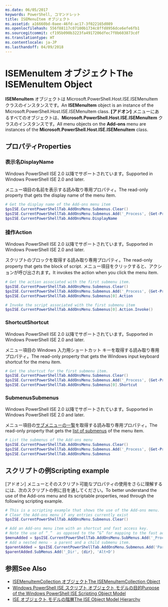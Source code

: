 ```yaml
---
ms.date: 06/05/2017
keywords: PowerShell, コマンドレット
title: ISEMenuItem オブジェクト
ms.assetid: a16660bd-0aee-46fd-ac17-3f022165d089
ms.openlocfilehash: 556f88117c07100b1734c8ffd8956dce6efe6fb1
ms.sourcegitcommit: cf195b090b3223fa4917206dfec7f0b603873cdf
ms.translationtype: HT
ms.contentlocale: ja-JP
ms.lasthandoff: 04/09/2018
---
```

# <a name="the-isemenuitem-object"></a><span data-ttu-id="966c3-103">ISEMenuItem オブジェクト</span><span class="sxs-lookup"><span data-stu-id="966c3-103">The ISEMenuItem Object</span></span>

<span data-ttu-id="966c3-104">**ISEMenuItem** オブジェクトは Microsoft.PowerShell.Host.ISE.ISEMenuItem クラスのインスタンスです。</span><span class="sxs-lookup"><span data-stu-id="966c3-104">An **ISEMenuItem** object is an instance of the Microsoft.PowerShell.Host.ISE.ISEMenuItem class.</span></span> <span data-ttu-id="966c3-105">**[アドオン]** メニューにあるすべてのオブジェクトは、**Microsoft.PowerShell.Host.ISE.ISEMenuItem** クラスのインスタンスです。</span><span class="sxs-lookup"><span data-stu-id="966c3-105">All menu objects on the **Add-ons** menu are instances of the **Microsoft.PowerShell.Host.ISE.ISEMenuItem** class.</span></span>

## <a name="properties"></a><span data-ttu-id="966c3-106">プロパティ</span><span class="sxs-lookup"><span data-stu-id="966c3-106">Properties</span></span>

### <a name="displayname"></a><span data-ttu-id="966c3-107">表示名</span><span class="sxs-lookup"><span data-stu-id="966c3-107">DisplayName</span></span>

<span data-ttu-id="966c3-108">Windows PowerShell ISE 2.0 以降でサポートされています。</span><span class="sxs-lookup"><span data-stu-id="966c3-108">Supported in Windows PowerShell ISE 2.0 and later.</span></span>

<span data-ttu-id="966c3-109">メニュー項目の名前を表示する読み取り専用プロパティ。</span><span class="sxs-lookup"><span data-stu-id="966c3-109">The read-only property that gets the display name of the menu item.</span></span>

```powershell
# Get the display name of the Add-ons menu item
$psISE.CurrentPowerShellTab.AddOnsMenu.Submenus.Clear()
$psISE.CurrentPowerShellTab.AddOnsMenu.Submenus.Add('_Process', {Get-Process}, 'Alt+P')
$psISE.CurrentPowerShellTab.AddOnsMenu.DisplayName
```

### <a name="action"></a><span data-ttu-id="966c3-110">操作</span><span class="sxs-lookup"><span data-stu-id="966c3-110">Action</span></span>

<span data-ttu-id="966c3-111">Windows PowerShell ISE 2.0 以降でサポートされています。</span><span class="sxs-lookup"><span data-stu-id="966c3-111">Supported in Windows PowerShell ISE 2.0 and later.</span></span>

<span data-ttu-id="966c3-112">スクリプトのブロックを取得する読み取り専用プロパティ。</span><span class="sxs-lookup"><span data-stu-id="966c3-112">The read-only property that gets the block of script.</span></span> <span data-ttu-id="966c3-113">メニュー項目をクリックすると、アクションが呼び出されます。</span><span class="sxs-lookup"><span data-stu-id="966c3-113">It invokes the action when you click the menu item.</span></span>

```powershell
# Get the action associated with the first submenu item.
$psISE.CurrentPowerShellTab.AddOnsMenu.Submenus.Clear()
$psISE.CurrentPowerShellTab.AddOnsMenu.Submenus.Add('_Process', {Get-Process}, 'Alt+P')
$psISE.CurrentPowerShellTab.AddOnsMenu.Submenus[0].Action

# Invoke the script associated with the first submenu item
$psISE.CurrentPowerShellTab.AddOnsMenu.Submenus[0].Action.Invoke()
```

### <a name="shortcut"></a><span data-ttu-id="966c3-114">Shortcut</span><span class="sxs-lookup"><span data-stu-id="966c3-114">Shortcut</span></span>

<span data-ttu-id="966c3-115">Windows PowerShell ISE 2.0 以降でサポートされています。</span><span class="sxs-lookup"><span data-stu-id="966c3-115">Supported in Windows PowerShell ISE 2.0 and later.</span></span>

<span data-ttu-id="966c3-116">メニュー項目の Windows 入力用ショートカット キーを取得する読み取り専用プロパティ。</span><span class="sxs-lookup"><span data-stu-id="966c3-116">The read-only property that gets the Windows input keyboard shortcut for the menu item.</span></span>

```powershell
# Get the shortcut for the first submenu item.
$psISE.CurrentPowerShellTab.AddOnsMenu.Submenus.Clear()
$psISE.CurrentPowerShellTab.AddOnsMenu.Submenus.Add('_Process', {Get-Process}, 'Alt+P')
$psISE.CurrentPowerShellTab.AddOnsMenu.Submenus[0].Shortcut
```

### <a name="submenus"></a><span data-ttu-id="966c3-117">Submenus</span><span class="sxs-lookup"><span data-stu-id="966c3-117">Submenus</span></span>

<span data-ttu-id="966c3-118">Windows PowerShell ISE 2.0 以降でサポートされています。</span><span class="sxs-lookup"><span data-stu-id="966c3-118">Supported in Windows PowerShell ISE 2.0 and later.</span></span>

<span data-ttu-id="966c3-119">メニュー項目の[サブメニューの一覧](The-ISEMenuItemCollection-Object.md)を取得する読み取り専用プロパティ。</span><span class="sxs-lookup"><span data-stu-id="966c3-119">The read-only property that gets the [list of submenus](The-ISEMenuItemCollection-Object.md) of the menu item.</span></span>

```powershell
# List the submenus of the Add-ons menu
$psISE.CurrentPowerShellTab.AddOnsMenu.Submenus.Clear()
$psISE.CurrentPowerShellTab.AddOnsMenu.Submenus.Add('_Process', {Get-Process}, 'Alt+P')
$psISE.CurrentPowerShellTab.AddOnsMenu.Submenus
```

## <a name="scripting-example"></a><span data-ttu-id="966c3-120">スクリプトの例</span><span class="sxs-lookup"><span data-stu-id="966c3-120">Scripting example</span></span>

<span data-ttu-id="966c3-121">[アドオン] メニューとそのスクリプト可能なプロパティの使用をさらに理解するには、次のスクリプトの例に目を通してください。</span><span class="sxs-lookup"><span data-stu-id="966c3-121">To better understand the use of the Add-ons menu and its scriptable properties, read through the following scripting example.</span></span>

```powershell
# This is a scripting example that shows the use of the Add-ons menu.
# Clear the Add-ons menu if any entries currently exist
$psISE.CurrentPowerShellTab.AddOnsMenu.Submenus.Clear()

# Add an Add-ons menu item with an shortcut and fast access key.
# Note the use of “_”  as opposed to the “&” for mapping to the fast access key letter for the menu item.
$menuAdded = $psISE.CurrentPowerShellTab.AddOnsMenu.SubMenus.Add('_Process', {Get-Process}, 'Alt+P')
# Add a nested menu - a parent and a child submenu item.
$parentAdded = $psISE.CurrentPowerShellTab.AddOnsMenu.Submenus.Add('Parent', $null, $null)
$parentAdded.SubMenus.Add('_Dir', {dir}, 'Alt+D')
```

## <a name="see-also"></a><span data-ttu-id="966c3-122">参照</span><span class="sxs-lookup"><span data-stu-id="966c3-122">See Also</span></span>

- [<span data-ttu-id="966c3-123">ISEMenuItemCollection オブジェクト</span><span class="sxs-lookup"><span data-stu-id="966c3-123">The ISEMenuItemCollection Object</span></span>](The-ISEMenuItemCollection-Object.md)
- [<span data-ttu-id="966c3-124">Windows PowerShell ISE スクリプト オブジェクト モデルの目的</span><span class="sxs-lookup"><span data-stu-id="966c3-124">Purpose of the Windows PowerShell ISE Scripting Object Model</span></span>](Purpose-of-the-Windows-PowerShell-ISE-Scripting-Object-Model.md)
- [<span data-ttu-id="966c3-125">ISE オブジェクト モデルの階層</span><span class="sxs-lookup"><span data-stu-id="966c3-125">The ISE Object Model Hierarchy</span></span>](The-ISE-Object-Model-Hierarchy.md)